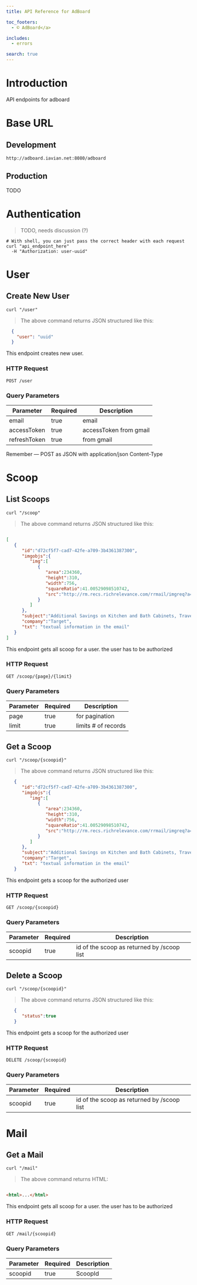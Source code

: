 ```yaml
---
title: API Reference for AdBoard

toc_footers:
  - © AdBoard</a>

includes:
  - errors

search: true
---
```


# Introduction
API endpoints for adboard
# Base URL
## Development
`http://adboard.iavian.net:8080/adboard`
## Production
TODO
# Authentication

> TODO, needs discussion (?)

```shell
# With shell, you can just pass the correct header with each request
curl "api_endpoint_here"
  -H "Authorization: user-uuid"
```

# User

## Create New User

```shell
curl "/user"
```
> The above command returns JSON structured like this:

```json
  {
    "user": "uuid"
  }
```

This endpoint creates new user.

### HTTP Request

`POST /user`

### Query Parameters

Parameter | Required | Description
--------- | ------- | -----------
email | true |  email
accessToken | true | accessToken from gmail
refreshToken | true | from gmail

<aside class="success">
Remember —  POST as JSON with application/json Content-Type
</aside>

# Scoop
## List Scoops

```shell
curl "/scoop"
```
> The above command returns JSON structured like this:

```json

[
   {
      "id":"d72cf5f7-cad7-42fe-a709-3b4361387300",
      "imgobjs":{
         "img":[
            {
               "area":234360,
               "height":310,
               "width":756,
               "squareRatio":41.00529098510742,
               "src":"http://rm.recs.richrelevance.com/rrmail/imgreq?a=88ac00e4f3e16e44&version=2&zoneName=richmail&campaignId=77371&userId=483cdb9a2cb6c27af1fa83d499526643&date=07-18-2014&o=123&EMID=B2C_2016_0718_965_Cabinetry"
            }
         ]
      },
      "subject":"Additional Savings on Kitchen and Bath Cabinets, Travel, School Essentials and More!",
      "company":"Target",
      "txt": "textual information in the email"
   }
]

```

This endpoint gets all scoop for a user. the user has to be authorized

### HTTP Request

`GET /scoop/{page}/{limit}`

### Query Parameters

Parameter | Required | Description
--------- | ------- | -----------
page | true  |  for pagination
limit | true | limits # of records


## Get a Scoop

```shell
curl "/scoop/{scoopid}"
```
> The above command returns JSON structured like this:

```json
   {
      "id":"d72cf5f7-cad7-42fe-a709-3b4361387300",
      "imgobjs":{
         "img":[
            {
               "area":234360,
               "height":310,
               "width":756,
               "squareRatio":41.00529098510742,
               "src":"http://rm.recs.richrelevance.com/rrmail/imgreq?a=88ac00e4f3e16e44&version=2&zoneName=richmail&campaignId=77371&userId=483cdb9a2cb6c27af1fa83d499526643&date=07-18-2014&o=123&EMID=B2C_2016_0718_965_Cabinetry"
            }
         ]
      },
      "subject":"Additional Savings on Kitchen and Bath Cabinets, Travel, School Essentials and More!",
      "company":"Target",
      "txt": "textual information in the email"
   }
```

This endpoint gets a scoop for the authorized user

### HTTP Request

`GET /scoop/{scoopid}`

### Query Parameters

Parameter | Required | Description
--------- | ------- | -----------
scoopid | true |  id of the scoop as returned by /scoop list


## Delete a Scoop

```shell
curl "/scoop/{scoopid}"
```
> The above command returns JSON structured like this:

```json
   {
      "status":true
   }
```

This endpoint gets a scoop for the authorized user

### HTTP Request

`DELETE /scoop/{scoopid}`

### Query Parameters

Parameter | Required | Description
--------- | ------- | -----------
scoopid | true |  id of the scoop as returned by /scoop list


# Mail
## Get a Mail

```shell
curl "/mail"
```
> The above command returns HTML:

```html

<html>...</html>

```

This endpoint gets all scoop for a user. the user has to be authorized

### HTTP Request

`GET /mail/{scoopid}`

### Query Parameters

Parameter | Required | Description
--------- | ------- | -----------
scoopid | true  |  ScoopId
